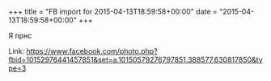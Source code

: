 +++
title = "FB import for 2015-04-13T18:59:58+00:00"
date = "2015-04-13T18:59:58+00:00"
+++

Я прнс


Link: https://www.facebook.com/photo.php?fbid=10152976441457851&set=a.10150579276797851.388577.630817850&type=3
